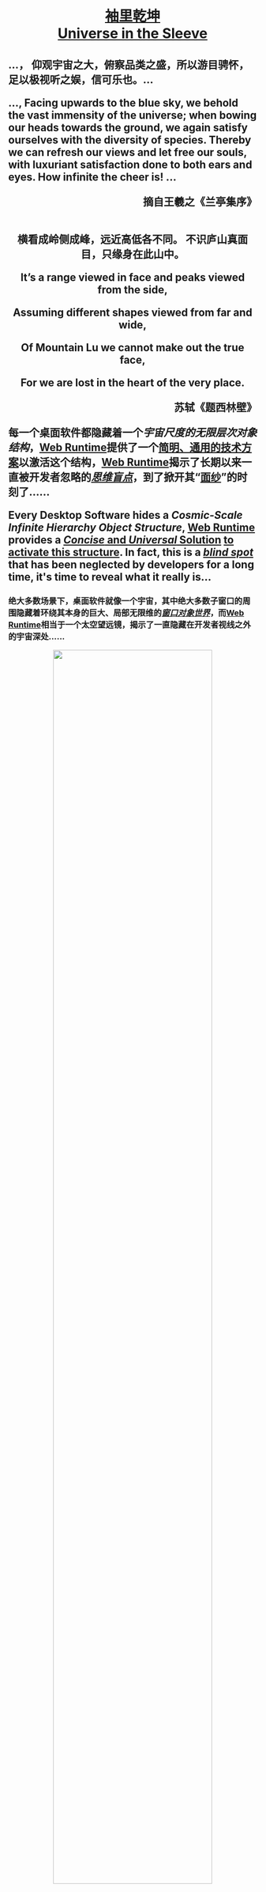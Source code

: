 <h1 align=center>

[袖里乾坤](https://github.com/TangramDev/.github/blob/main/document/readmemore_cn.md)<br/>[Universe in the Sleeve](https://github.com/TangramDev/.github/blob/main/document/readmemore.md)
</h1>
<h2>
<p>...， 仰观宇宙之大，俯察品类之盛，所以游目骋怀，足以极视听之娱，信可乐也。... </p>
<p>
..., Facing upwards to the blue sky, we behold the vast immensity of the universe; when bowing our heads towards the ground, we again satisfy ourselves with the diversity of species. Thereby we can refresh our views and let free our souls, with luxuriant satisfaction done to both ears and eyes. How infinite the cheer is! 
...
</p>
<div align=right>摘自王羲之《兰亭集序》</div><br/>
<p align=center>
横看成岭侧成峰，远近高低各不同。
不识庐山真面目，只缘身在此山中。
</p>
  
</p>
<div align=center>
<p>It’s a range viewed in face and peaks viewed from the side,</p> <p>Assuming different shapes viewed from far and wide,</p><p>Of Mountain Lu we cannot make out the true face,</p><p> For we are lost in the heart of the very place.
</p>
</div>
<div align=right>苏轼《题西林壁》</div>
<p>
  
每一个桌面软件都隐藏着一个<i>宇宙尺度的无限层次对象结构</i>，[Web Runtime](https://github.com/TangramDev/OpenWebRunTime)提供了一个[简明、通用的技术方案](https://github.com/TangramDev/.github/blob/main/document/WinFormandMFCApp2BrowserProcess.md)以激活这个结构，[Web Runtime](https://github.com/TangramDev/OpenWebRunTime)揭示了长期以来一直被开发者忽略的<i><ins>思维盲点</ins></i>，到了掀开其“<ins>面纱</ins>”的时刻了……
</p>
<p>
  
Every Desktop Software hides a <i>Cosmic-Scale Infinite Hierarchy Object Structure</i>, [Web Runtime](https://github.com/TangramDev/OpenWebRunTime) provides a [<i>Concise</i> and <i>Universal</i> Solution](https://github.com/TangramDev/.github/blob/main/document/ConvertWinFormandMFCProjecttoBrowserProcess.md) <ins>to activate this structure</ins>. In fact, this is a <i><ins>blind spot</ins></i> that has been neglected by developers for a long time, it's time to reveal what it really is...
</p>
</h2>

<h3 align=center>
<div align=left>

绝大多数场景下，桌面软件就像一个宇宙，其中绝大多数子窗口的周围隐藏着环绕其本身的巨大、局部无限维的<i><ins>窗口对象世界</ins></i>，而[Web Runtime](https://github.com/TangramDev/OpenWebRunTime)相当于一个太空望远镜，揭示了一直隐藏在开发者视线之外的宇宙深处......  </div>
<div align=center id="StartTitle">
<img src="https://user-images.githubusercontent.com/26355688/179231601-e18d1e1d-c4a1-422c-bcf3-7111013959bb.gif" width="80%" /></div>
<div align=left>

In most scenarios, Desktop Software is like a Universe, with many local huge worlds hidden around numerous child windows, and the [Web Runtime](https://github.com/TangramDev/OpenWebRunTime) is a space telescope, revealing the depths of the universe that have been hidden from the developer's sight...</div>
</h3>

<div align=right>

[__更多的信息……__](https://github.com/TangramDev/.github/blob/main/document/readmemore_cn.md)<br/>[__More Information ...__](https://github.com/TangramDev/.github/blob/main/document/readmemore.md)
</div>
</h2> 
</h1> 


